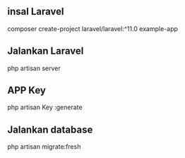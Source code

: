

## insal Laravel
composer create-project laravel/laravel:^11.0 example-app

## Jalankan Laravel
php artisan server

## APP Key
php artisan Key :generate

## Jalankan database
php artisan migrate:fresh